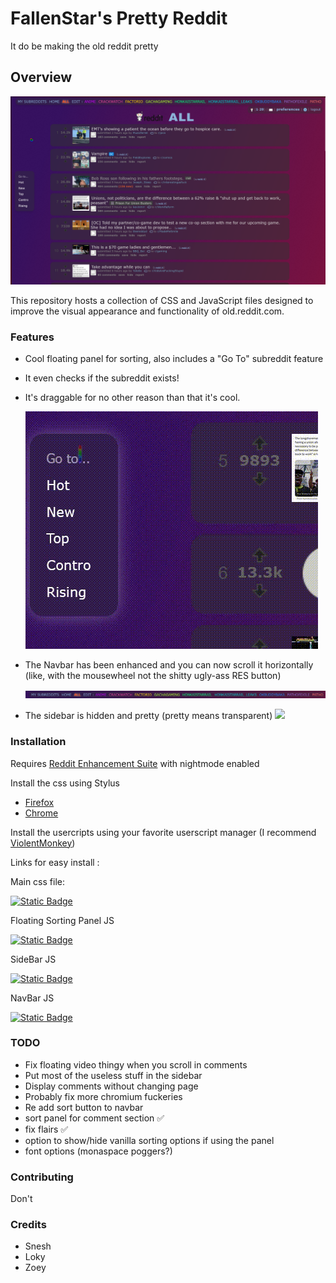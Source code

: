 # FallenStar's Pretty Reddit

It do be making the old reddit pretty

## Overview

![](resources/Overview.png)

This repository hosts a collection of CSS and JavaScript files designed to improve the visual appearance and functionality of old.reddit.com.

### Features

-   Cool floating panel for sorting, also includes a "Go To" subreddit feature
-   It even checks if the subreddit exists!
-   It's draggable for no other reason than that it's cool.

    ![](resources/Panel.gif)

-   The Navbar has been enhanced and you can now scroll it horizontally (like, with the mousewheel not the shitty ugly-ass RES button)

    ![](resources/Navbar.gif)

-   The sidebar is hidden and pretty (pretty means transparent)
    ![](resources/SideBar.gif)

### Installation

Requires [Reddit Enhancement Suite](https://redditenhancementsuite.com/) with nightmode enabled

Install the css using Stylus

-   [Firefox](https://addons.mozilla.org/en-US/firefox/addon/styl-us/)
-   [Chrome](https://chromewebstore.google.com/detail/stylus/clngdbkpkpeebahjckkjfobafhncgmne)

Install the usercripts using your favorite userscript manager (I recommend [ViolentMonkey](https://violentmonkey.github.io/))

Links for easy install :

Main css file:

[![Static Badge](https://img.shields.io/badge/Css_file-INSTALL-blue?style=for-the-badge&logo=css3)](https://github.com/FallenStar08/FallenStar-s-Pretty-Reddit/raw/refs/heads/main/css/PrettyReddit.user.css)

Floating Sorting Panel JS

[![Static Badge](https://img.shields.io/badge/Panel-INSTALL-blue?style=for-the-badge&logo=javascript)
](https://github.com/FallenStar08/FallenStar-s-Pretty-Reddit/raw/refs/heads/main/js/FloatingPanel.user.js)

SideBar JS

[![Static Badge](https://img.shields.io/badge/SideBar-INSTALL-blue?style=for-the-badge&logo=javascript)
](https://github.com/FallenStar08/FallenStar-s-Pretty-Reddit/raw/refs/heads/main/js/CollapsibleSidebar.user.js)

NavBar JS

[![Static Badge](https://img.shields.io/badge/NavBar-INSTALL-blue?style=for-the-badge&logo=javascript)
](https://github.com/FallenStar08/FallenStar-s-Pretty-Reddit/raw/refs/heads/main/js/NavBarFixes.user.js)

### TODO

-   Fix floating video thingy when you scroll in comments
-   Put most of the useless stuff in the sidebar
-   Display comments without changing page
-   Probably fix more chromium fuckeries
-   Re add sort button to navbar
-   sort panel for comment section ✅
-   fix flairs ✅
-   option to show/hide vanilla sorting options if using the panel
-   font options (monaspace poggers?)

### Contributing

Don't

### Credits

-   Snesh
-   Loky
-   Zoey
